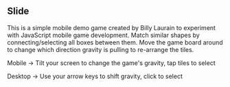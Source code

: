## Slide

This is a simple mobile demo game created by Billy Laurain to experiment with JavaScript mobile game development. Match similar shapes by connecting/selecting all boxes between them. Move the game board around to change which direction gravity is pulling to re-arrange the tiles.

Mobile -> Tilt your screen to change the game's gravity, tap tiles to select

Desktop -> Use your arrow keys to shift gravity, click to select
